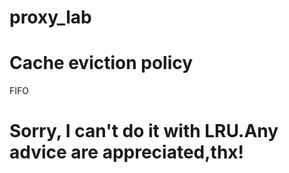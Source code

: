 # proxy_lab
# Cache eviction policy
FIFO

# Sorry, I can't do it with LRU.Any advice are appreciated,thx!
